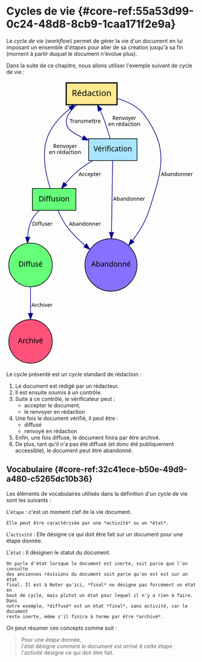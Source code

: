 # Cycles de vie {#core-ref:55a53d99-0c24-48d8-8cb9-1caa171f2e9a}

Le *cycle de vie* (*workflow*) permet de gérer la vie d'un document en lui
imposant un ensemble d'*étapes* pour aller de sa création jusqu'à sa fin (moment
à partir duquel le document n'évolue plus).

Dans la suite de ce chapitre, nous allons utiliser l'exemple suivant de cycle de
vie :

<svg width="100%" height="470pt"
 viewBox="0.00 0.00 315.00 470.00" xmlns="http://www.w3.org/2000/svg" xmlns:xlink="http://www.w3.org/1999/xlink">
    <g id="graph1" class="graph" transform="scale(1 1) rotate(0) translate(4 466)">
        <title>Défaut</title>
        <!-- Rédaction -->
        <g id="node2" class="node">
            <title>Rédaction</title>
            <polygon fill="#ffe991" stroke="black" stroke-width="2" points="179,-462 95,-462 95,-426 179,-426 179,-462"/>
            <text text-anchor="middle" x="137" y="-440.3" font-family="sans" font-size="14.00">Rédaction</text>
        </g>
        <!-- Vérification -->
        <g id="node3" class="node">
            <title>Vérification</title>
            <polygon fill="#a8e5ff" stroke="black" points="212,-370 132,-370 132,-334 212,-334 212,-370"/>
            <text text-anchor="middle" x="172" y="-348.9" font-family="sans" font-size="12.00">Vérification</text>
        </g>
        <!-- Rédaction&#45;&gt;Vérification -->
        <g id="edge3" class="edge">
            <title>Rédaction&#45;&gt;Vérification</title>
            <path fill="none" stroke="#00008b" d="M112.595,-425.977C100.361,-415.269 89.7336,-401.054 98,-388 101.33,-382.742 111.043,-376.985 122.382,-371.686"/>
            <polygon fill="#00008b" stroke="#00008b" points="124.002,-374.796 131.734,-367.552 121.172,-368.394 124.002,-374.796"/>
            <text text-anchor="middle" x="126.5" y="-395.8" font-family="sans" font-size="9.00">Transmettre</text>
        </g>
        <!-- Abandonné -->
        <g id="node7" class="node">
            <title>Abandonné</title>
            <ellipse fill="#8870ff" stroke="black" cx="169" cy="-162" rx="43.0805" ry="43.2732"/>
            <text text-anchor="middle" x="169" y="-158.9" font-family="sans" font-size="12.00">Abandonné</text>
        </g>
        <!-- Rédaction&#45;&gt;Abandonné -->
        <g id="edge15" class="edge">
            <title>Rédaction&#45;&gt;Abandonné</title>
            <path fill="none" stroke="#00008b" d="M179.433,-436.276C196.355,-431.343 214.318,-422.798 225,-408 265.622,-351.727 253.039,-318.137 232,-252 226.339,-234.205 215.687,-216.91 204.731,-202.371"/>
            <polygon fill="#00008b" stroke="#00008b" points="207.206,-199.855 198.28,-194.147 201.698,-204.175 207.206,-199.855"/>
            <text text-anchor="middle" x="278" y="-308.8" font-family="sans" font-size="9.00">Abandonner</text>
        </g>
        <!-- Vérification&#45;&gt;Rédaction -->
        <g id="edge5" class="edge">
            <title>Vérification&#45;&gt;Rédaction</title>
            <path fill="none" stroke="#00008b" d="M167.544,-370.119C164.48,-381.112 160.059,-395.6 155,-408 153.825,-410.881 152.498,-413.844 151.111,-416.769"/>
            <polygon fill="#00008b" stroke="#00008b" points="147.92,-415.325 146.587,-425.836 154.183,-418.451 147.92,-415.325"/>
            <text text-anchor="middle" x="191" y="-400.8" font-family="sans" font-size="9.00">Renvoyer</text>
            <text text-anchor="middle" x="191" y="-390.8" font-family="sans" font-size="9.00">en rédaction</text>
        </g>
        <!-- Diffusion -->
        <g id="node4" class="node">
            <title>Diffusion</title>
            <polygon fill="#66ff7a" stroke="black" points="111,-288 39,-288 39,-252 111,-252 111,-288"/>
            <text text-anchor="middle" x="75" y="-266.9" font-family="sans" font-size="12.00">Diffusion</text>
        </g>
        <!-- Vérification&#45;&gt;Diffusion -->
        <g id="edge7" class="edge">
            <title>Vérification&#45;&gt;Diffusion</title>
            <path fill="none" stroke="#00008b" d="M138.844,-333.951C130.041,-328.739 120.817,-322.618 113,-316 106.044,-310.112 99.326,-302.869 93.5228,-295.929"/>
            <polygon fill="#00008b" stroke="#00008b" points="96.162,-293.626 87.1715,-288.02 90.704,-298.009 96.162,-293.626"/>
            <text text-anchor="middle" x="134" y="-308.8" font-family="sans" font-size="9.00">Accepter</text>
        </g>
        <!-- Vérification&#45;&gt;Abandonné -->
        <g id="edge17" class="edge">
            <title>Vérification&#45;&gt;Abandonné</title>
            <path fill="none" stroke="#00008b" d="M171.728,-333.985C171.307,-307.543 170.476,-255.499 169.842,-215.74"/>
            <polygon fill="#00008b" stroke="#00008b" points="173.34,-215.605 169.681,-205.662 166.341,-215.717 173.34,-215.605"/>
            <text text-anchor="middle" x="199" y="-267.8" font-family="sans" font-size="9.00">Abandonner</text>
        </g>
        <!-- Diffusion&#45;&gt;Rédaction -->
        <g id="edge9" class="edge">
            <title>Diffusion&#45;&gt;Rédaction</title>
            <path fill="none" stroke="#00008b" d="M68.5018,-288.257C61.9248,-308.367 53.9191,-342.368 63,-370 69.621,-390.147 85.7568,-407.18 101.277,-419.713"/>
            <polygon fill="#00008b" stroke="#00008b" points="99.2168,-422.544 109.283,-425.849 103.475,-416.988 99.2168,-422.544"/>
            <text text-anchor="middle" x="93" y="-354.8" font-family="sans" font-size="9.00">Renvoyer</text>
            <text text-anchor="middle" x="93" y="-344.8" font-family="sans" font-size="9.00">en rédaction</text>
        </g>
        <!-- Diffusé -->
        <g id="node5" class="node">
            <title>Diffusé</title>
            <ellipse fill="#66ff7a" stroke="black" cx="36" cy="-162" rx="36" ry="36"/>
            <text text-anchor="middle" x="36" y="-158.9" font-family="sans" font-size="12.00">Diffusé</text>
        </g>
        <!-- Diffusion&#45;&gt;Diffusé -->
        <g id="edge11" class="edge">
            <title>Diffusion&#45;&gt;Diffusé</title>
            <path fill="none" stroke="#00008b" d="M50.3577,-251.779C44.978,-246.719 40.0008,-240.715 37,-234 33.421,-225.991 31.7543,-216.95 31.2134,-208.068"/>
            <polygon fill="#00008b" stroke="#00008b" points="34.7085,-207.728 31.0484,-197.786 27.7094,-207.841 34.7085,-207.728"/>
            <text text-anchor="middle" x="55.5" y="-226.8" font-family="sans" font-size="9.00">Diffuser</text>
        </g>
        <!-- Diffusion&#45;&gt;Abandonné -->
        <g id="edge19" class="edge">
            <title>Diffusion&#45;&gt;Abandonné</title>
            <path fill="none" stroke="#00008b" d="M81.4171,-251.801C85.1823,-242.985 90.4842,-232.373 97,-224 105.339,-213.285 115.824,-203.115 126.192,-194.259"/>
            <polygon fill="#00008b" stroke="#00008b" points="128.582,-196.825 134.061,-187.756 124.123,-191.429 128.582,-196.825"/>
            <text text-anchor="middle" x="126" y="-226.8" font-family="sans" font-size="9.00">Abandonner</text>
        </g>
        <!-- Archivé -->
        <g id="node6" class="node">
            <title>Archivé</title>
            <ellipse fill="#ff527a" stroke="black" cx="36" cy="-36" rx="36" ry="36"/>
            <text text-anchor="middle" x="36" y="-32.9" font-family="sans" font-size="12.00">Archivé</text>
        </g>
        <!-- Diffusé&#45;&gt;Archivé -->
        <g id="edge13" class="edge">
            <title>Diffusé&#45;&gt;Archivé</title>
            <path fill="none" stroke="#00008b" d="M36,-125.798C36,-112.316 36,-96.7402 36,-82.4342"/>
            <polygon fill="#00008b" stroke="#00008b" points="39.5001,-82.2897 36,-72.2898 32.5001,-82.2898 39.5001,-82.2897"/>
            <text text-anchor="middle" x="55" y="-92.8" font-family="sans" font-size="9.00">Archiver</text>
        </g>
    </g>
</svg>

Le cycle présenté est un cycle standard de rédaction :

1.  Le document est rédigé par un rédacteur.
2.  Il est ensuite soumis à un contrôle.
3.  Suite à ce contrôle, le vérificateur peut :
    *   accepter le document,
    *   le renvoyer en rédaction
4.  Une fois le document vérifié, il peut être :
    *   diffusé
    *   renvoyé en rédaction
5.  Enfin, une fois diffusé, le document finira par être archivé.
6.  De plus, tant qu'il n'a pas été diffusé (et donc été publiquement
    accessible), le document peut être abandonné.

## Vocabulaire {#core-ref:32c41ece-b50e-49d9-a480-c5265dc10b36}

Les éléments de vocabulaires utilisés dans la définition d'un cycle de vie sont
les suivants :

L'`étape`
:   c'est un moment clef de la vie document.
    
    Elle peut être caractérisée par une *activité* ou un *état*.

L'`activité`
:   Elle désigne ce qui doit être fait sur un document pour une étape donnée.

L'`état`
:   Il désignen le statut du document.
    
    On parle d'état lorsque le document est inerte, soit parce que l'on consulte
    des anciennes révisions du document soit parce qu'on est est sur un état
    final. Il est à Noter qu'ici, *final* ne désigne pas forcément un état en
    bout de cycle, mais plutot un état pour lequel il n'y a rien à faire. Dans
    notre exemple, *diffusé* est un état *final*, sans activité, car le document
    reste inerte, même s'il finira à terme par être *archivé*.

On peut résumer ces concepts comme suit :

>   Pour une *étape* donnée,  
>   l'*état* désigne *comment le document est arrivé à cette étape*  
>   l'*activité* désigne ce qui doit être fait.
